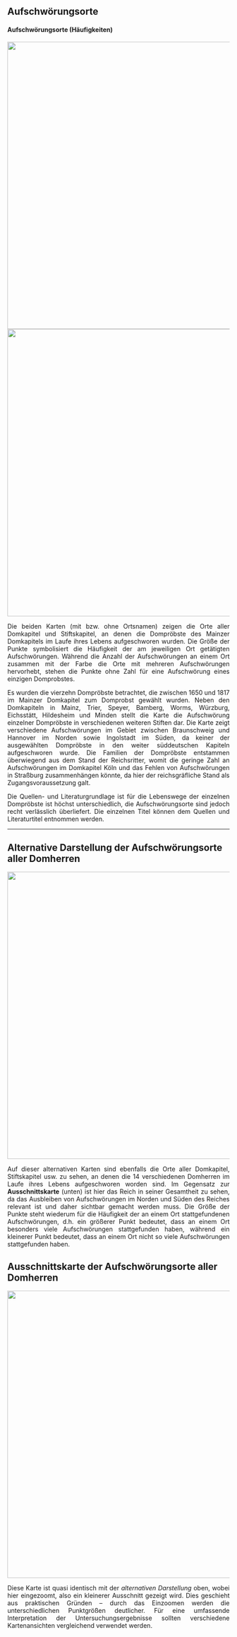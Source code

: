 <h2>Aufschwörungsorte</h2>

<h4>Aufschwörungsorte (Häufigkeiten)</h4>

<img src="./maps/Häufigkeit der Aufschwörungsorte mit Ortsnamen.png" width="650px" align="center"/>
<img src="./maps/Häufigkeit der Aufschwörungsorte ohne Ortsname.png" width="650px" align="center"/>

<p align="justify">Die beiden Karten (mit bzw. ohne Ortsnamen) zeigen die Orte aller Domkapitel und Stiftskapitel, an denen die Dompröbste des Mainzer Domkapitels im Laufe 
ihres Lebens aufgeschworen wurden. Die Größe der Punkte symbolisiert die Häufigkeit der am jeweiligen Ort getätigten Aufschwörungen. 
Während die Anzahl der Aufschwörungen an einem Ort zusammen mit der Farbe die Orte mit mehreren Aufschwörungen hervorhebt, 
stehen die Punkte ohne Zahl für eine Aufschwörung eines einzigen Domprobstes.</p> 

<p align="justify">Es wurden die vierzehn Dompröbste betrachtet, die zwischen 1650 und 1817 im Mainzer Domkapitel zum Domprobst gewählt wurden. Neben den Domkapiteln in Mainz, Trier, Speyer, Bamberg, Worms, Würzburg, Eichsstätt, Hildesheim und Minden stellt die Karte die Aufschwörung 
einzelner Dompröbste in verschiedenen weiteren Stiften dar. Die Karte zeigt verschiedene Aufschwörungen im Gebiet zwischen Braunschweig und Hannover 
im Norden sowie Ingolstadt im Süden, da keiner der ausgewählten Dompröbste in den weiter süddeutschen Kapiteln aufgeschworen wurde. 
Die Familien der Dompröbste entstammen überwiegend aus dem Stand der Reichsritter, womit die geringe Zahl an Aufschwörungen im Domkapitel Köln und 
das Fehlen von Aufschwörungen in Straßburg zusammenhängen könnte, da hier der reichsgräfliche Stand als Zugangsvoraussetzung galt.</p>

<p align="justify">Die Quellen- und Literaturgrundlage ist für die Lebenswege der einzelnen Dompröbste ist höchst unterschiedlich, die Aufschwörungsorte sind 
jedoch recht verlässlich überliefert. Die einzelnen Titel können dem Quellen und Literaturtitel entnommen werden.</p>

<hr>

<h2>Alternative Darstellung der Aufschwörungsorte aller Domherren</h2>

<img src="./maps/Domherren_Aufschwörungsorte_Ausschnitt Deutschland.png" width="650px" align="center"/>

<p align="justify">Auf dieser alternativen Karten sind ebenfalls die Orte aller Domkapitel, Stiftskapitel usw. zu sehen, an denen die 14 verschiedenen Domherren im Laufe ihres Lebens aufgeschworen worden sind. Im Gegensatz zur <strong>Ausschnittskarte</strong> (unten) ist hier das Reich in seiner Gesamtheit zu sehen, da das Ausbleiben von Aufschwörungen im Norden und Süden des Reiches relevant ist und daher sichtbar gemacht werden muss. Die Größe der Punkte steht wiederum für die Häufigkeit der an einem Ort stattgefundenen Aufschwörungen, d.h. ein größerer Punkt bedeutet, dass an einem Ort besonders viele Aufschwörungen stattgefunden haben, während ein kleinerer Punkt bedeutet, dass an einem Ort nicht so viele Aufschwörungen stattgefunden haben.</p>

<h2>Ausschnittskarte der Aufschwörungsorte aller Domherren</h2>

<img src="./maps/Domherren_Aufschwörungsorte.png" width="650px" align="center"/>

<p align="justify">Diese Karte ist quasi identisch mit der <em>alternativen Darstellung</em> oben, wobei hier eingezoomt, also ein kleinerer Ausschnitt gezeigt wird. Dies geschieht aus praktischen Gründen – durch das Einzoomen werden die unterschiedlichen Punktgrößen deutlicher. Für eine umfassende Interpretation der Untersuchungsergebnisse sollten verschiedene Kartenansichten vergleichend verwendet werden.</p>
